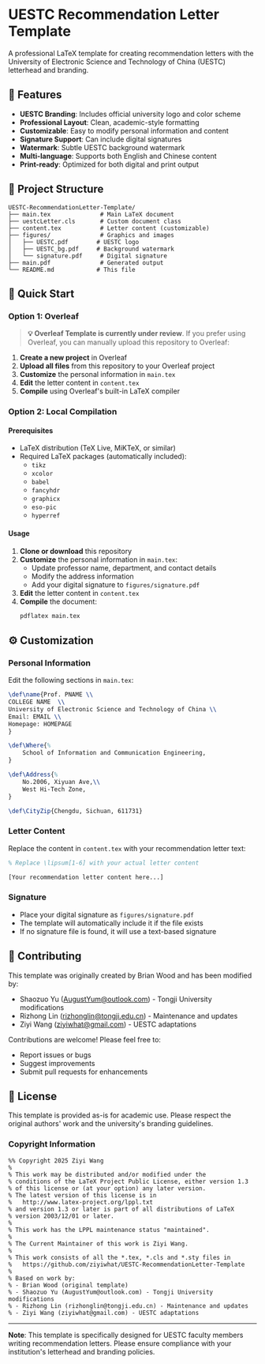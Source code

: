 # UESTC Recommendation Letter Template

A professional LaTeX template for creating recommendation letters with the University of Electronic Science and Technology of China (UESTC) letterhead and branding.

## 🎯 Features

- **UESTC Branding**: Includes official university logo and color scheme
- **Professional Layout**: Clean, academic-style formatting
- **Customizable**: Easy to modify personal information and content
- **Signature Support**: Can include digital signatures
- **Watermark**: Subtle UESTC background watermark
- **Multi-language**: Supports both English and Chinese content
- **Print-ready**: Optimized for both digital and print output

## 📁 Project Structure

```
UESTC-RecommendationLetter-Template/
├── main.tex              # Main LaTeX document
├── uestcLetter.cls       # Custom document class
├── content.tex           # Letter content (customizable)
├── figures/              # Graphics and images
│   ├── UESTC.pdf        # UESTC logo
│   ├── UESTC_bg.pdf     # Background watermark
│   └── signature.pdf     # Digital signature
├── main.pdf              # Generated output
└── README.md            # This file
```

## 🚀 Quick Start

### Option 1: Overleaf

> **💡 Overleaf Template is currently under review**. If you prefer using Overleaf, you can manually upload this repository to Overleaf:

1. **Create a new project** in Overleaf
2. **Upload all files** from this repository to your Overleaf project
3. **Customize** the personal information in `main.tex`
4. **Edit** the letter content in `content.tex`
5. **Compile** using Overleaf's built-in LaTeX compiler

### Option 2: Local Compilation

#### Prerequisites

- LaTeX distribution (TeX Live, MiKTeX, or similar)
- Required LaTeX packages (automatically included):
  - `tikz`
  - `xcolor`
  - `babel`
  - `fancyhdr`
  - `graphicx`
  - `eso-pic`
  - `hyperref`

#### Usage

1. **Clone or download** this repository
2. **Customize** the personal information in `main.tex`:
   - Update professor name, department, and contact details
   - Modify the address information
   - Add your digital signature to `figures/signature.pdf`
3. **Edit** the letter content in `content.tex`
4. **Compile** the document:
   ```bash
   pdflatex main.tex
   ```

## ⚙️ Customization

### Personal Information

Edit the following sections in `main.tex`:

```latex
\def\name{Prof. PNAME \\
COLLEGE NAME  \\
University of Electronic Science and Technology of China \\
Email: EMAIL \\
Homepage: HOMEPAGE
}

\def\Where{%
    School of Information and Communication Engineering,
}

\def\Address{%
    No.2006, Xiyuan Ave,\\
    West Hi-Tech Zone,
}

\def\CityZip{Chengdu, Sichuan, 611731}
```

### Letter Content

Replace the content in `content.tex` with your recommendation letter text:

```latex
% Replace \lipsum[1-6] with your actual letter content

[Your recommendation letter content here...]

```

### Signature

- Place your digital signature as `figures/signature.pdf`
- The template will automatically include it if the file exists
- If no signature file is found, it will use a text-based signature

## 🤝 Contributing

This template was originally created by Brian Wood and has been modified by:
- Shaozuo Yu (AugustYum@outlook.com) - Tongji University modifications
- Rizhong Lin (rizhonglin@tongji.edu.cn) - Maintenance and updates
- Ziyi Wang (ziyiwhat@gmail.com) - UESTC adaptations

Contributions are welcome! Please feel free to:
- Report issues or bugs
- Suggest improvements
- Submit pull requests for enhancements

## 📄 License

This template is provided as-is for academic use. Please respect the original authors' work and the university's branding guidelines.

### Copyright Information

```
%% Copyright 2025 Ziyi Wang
%
% This work may be distributed and/or modified under the
% conditions of the LaTeX Project Public License, either version 1.3
% of this license or (at your option) any later version.
% The latest version of this license is in
%   http://www.latex-project.org/lppl.txt
% and version 1.3 or later is part of all distributions of LaTeX
% version 2003/12/01 or later.
%
% This work has the LPPL maintenance status "maintained".
%
% The Current Maintainer of this work is Ziyi Wang.
%
% This work consists of all the *.tex, *.cls and *.sty files in
%   https://github.com/ziyiwhat/UESTC-RecommendationLetter-Template
%
% Based on work by:
% - Brian Wood (original template)
% - Shaozuo Yu (AugustYum@outlook.com) - Tongji University modifications
% - Rizhong Lin (rizhonglin@tongji.edu.cn) - Maintenance and updates
% - Ziyi Wang (ziyiwhat@gmail.com) - UESTC adaptations
```

---

**Note**: This template is specifically designed for UESTC faculty members writing recommendation letters. Please ensure compliance with your institution's letterhead and branding policies.